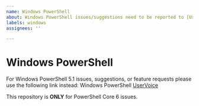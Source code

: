 ```yaml
---
name: Windows PowerShell
about: Windows PowerShell issues/suggestions need to be reported to [UserVoice](https://windowsserver.uservoice.com/forums/301869-powershell)
labels: windows
assignees: ''

---
```


# Windows PowerShell

For Windows PowerShell 5.1 issues, suggestions, or feature requests please use the following link instead:
Windows PowerShell [UserVoice](https://windowsserver.uservoice.com/forums/301869-powershell)

This repository is **ONLY** for PowerShell Core 6 issues.
